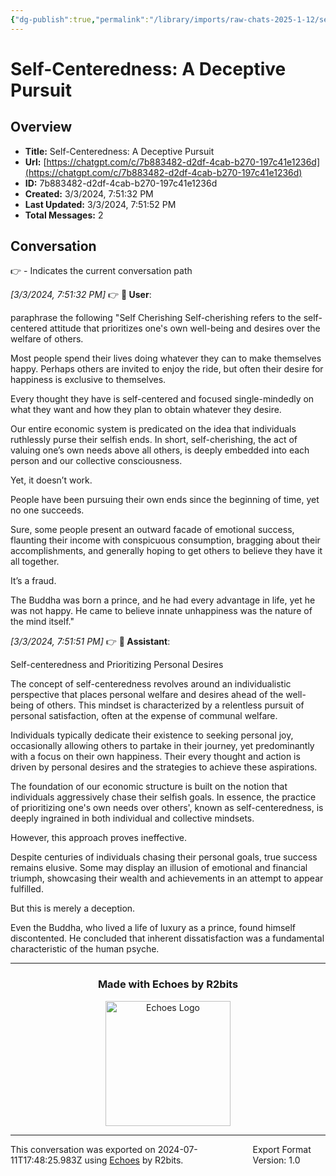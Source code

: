 ```yaml
---
{"dg-publish":true,"permalink":"/library/imports/raw-chats-2025-1-12/self-centeredness-a-deceptive-pursuit/"}
---
```


# Self-Centeredness: A Deceptive Pursuit

## Overview
- **Title:** Self-Centeredness: A Deceptive Pursuit
- **Url:** [https://chatgpt.com/c/7b883482-d2df-4cab-b270-197c41e1236d](https://chatgpt.com/c/7b883482-d2df-4cab-b270-197c41e1236d)
- **ID:** 7b883482-d2df-4cab-b270-197c41e1236d
- **Created:** 3/3/2024, 7:51:32 PM
- **Last Updated:** 3/3/2024, 7:51:52 PM
- **Total Messages:** 2

## Conversation
👉 - Indicates the current conversation path

<i>[3/3/2024, 7:51:32 PM]</i> 👉 <b>👤 User</b>: 

paraphrase the following "Self Cherishing
Self-cherishing refers to the self-centered attitude that prioritizes one's own well-being and desires over the welfare of others.

Most people spend their lives doing whatever they can to make themselves happy. Perhaps others are invited to enjoy the ride, but often their desire for happiness is exclusive to themselves.

Every thought they have is self-centered and focused single-mindedly on what they want and how they plan to obtain whatever they desire.

Our entire economic system is predicated on the idea that individuals ruthlessly purse their selfish ends. In short, self-cherishing, the act of valuing one’s own needs above all others, is deeply embedded into each person and our collective consciousness.

Yet, it doesn’t work.

People have been pursuing their own ends since the beginning of time, yet no one succeeds.

Sure, some people present an outward facade of emotional success, flaunting their income with conspicuous consumption, bragging about their accomplishments, and generally hoping to get others to believe they have it all together.

It’s a fraud.

The Buddha was born a prince, and he had every advantage in life, yet he was not happy. He came to believe innate unhappiness was the nature of the mind itself."<br>

<i>[3/3/2024, 7:51:51 PM]</i> 👉 <b>🤖 Assistant</b>: 

Self-centeredness and Prioritizing Personal Desires

The concept of self-centeredness revolves around an individualistic perspective that places personal welfare and desires ahead of the well-being of others. This mindset is characterized by a relentless pursuit of personal satisfaction, often at the expense of communal welfare.

Individuals typically dedicate their existence to seeking personal joy, occasionally allowing others to partake in their journey, yet predominantly with a focus on their own happiness. Their every thought and action is driven by personal desires and the strategies to achieve these aspirations.

The foundation of our economic structure is built on the notion that individuals aggressively chase their selfish goals. In essence, the practice of prioritizing one's own needs over others', known as self-centeredness, is deeply ingrained in both individual and collective mindsets.

However, this approach proves ineffective.

Despite centuries of individuals chasing their personal goals, true success remains elusive. Some may display an illusion of emotional and financial triumph, showcasing their wealth and achievements in an attempt to appear fulfilled.

But this is merely a deception.

Even the Buddha, who lived a life of luxury as a prince, found himself discontented. He concluded that inherent dissatisfaction was a fundamental characteristic of the human psyche.<br>

---

<div align="center">

### Made with Echoes by R2bits

<a href="https://echoes.r2bits.com">
  <img src="https://images.squarespace-cdn.com/content/v1/6493af4741c13939d335f0b8/18b27467-2da2-43b7-8d44-234bccf4f462/MINI_ECHOES_LOGO_NORMAL_WHITE_TEXT_SMALL-05-14+%281%29.png?format=300w" alt="Echoes Logo" width="200"/>
</a>

</div>

---

<div style="display: flex; justify-content: space-between;">
  <span>This conversation was exported on 2024-07-11T17:48:25.983Z using <a href="https://echoes.r2bits.com">Echoes</a> by R2bits.</span>
  <span>Export Format Version: 1.0</span>
</div>
